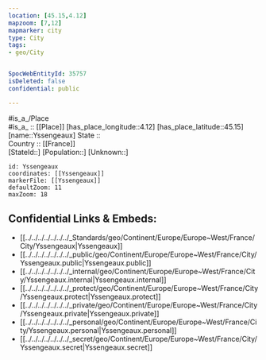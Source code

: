 ```yaml
---
location: [45.15,4.12] 
mapzoom: [7,12] 
mapmarker: city 
type: City
tags:
- geo/City


SpocWebEntityId: 35757
isDeleted: false
confidential: public

---
```

#is_a_/Place  
#is_a_ :: [[Place]] 
[has_place_longitude::4.12] 
[has_place_latitude::45.15] 
[name::Yssengeaux] 
State ::  
Country :: [[France]]  
[StateId::] 
[Population::] 
[Unknown::] 


```leaflet
id: Yssengeaux
coordinates: [[Yssengeaux]] 
markerFile: [[Yssengeaux]] 
defaultZoom: 11 
maxZoom: 18
```


## Confidential Links & Embeds: 
- [[../../../../../../../_Standards/geo/Continent/Europe/Europe~West/France/City/Yssengeaux|Yssengeaux]] 
- [[../../../../../../../_public/geo/Continent/Europe/Europe~West/France/City/Yssengeaux.public|Yssengeaux.public]] 
- [[../../../../../../../_internal/geo/Continent/Europe/Europe~West/France/City/Yssengeaux.internal|Yssengeaux.internal]] 
- [[../../../../../../../_protect/geo/Continent/Europe/Europe~West/France/City/Yssengeaux.protect|Yssengeaux.protect]] 
- [[../../../../../../../_private/geo/Continent/Europe/Europe~West/France/City/Yssengeaux.private|Yssengeaux.private]] 
- [[../../../../../../../_personal/geo/Continent/Europe/Europe~West/France/City/Yssengeaux.personal|Yssengeaux.personal]] 
- [[../../../../../../../_secret/geo/Continent/Europe/Europe~West/France/City/Yssengeaux.secret|Yssengeaux.secret]] 
